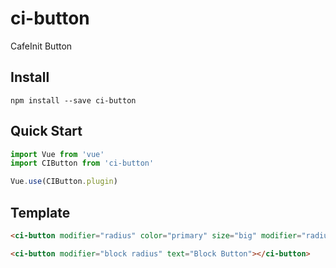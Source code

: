 # ci-button
CafeInit Button


## Install
```shell
npm install --save ci-button
```

## Quick Start
``` javascript
import Vue from 'vue'
import CIButton from 'ci-button'

Vue.use(CIButton.plugin)
```

## Template

```html
<ci-button modifier="radius" color="primary" size="big" modifier="radius" text="CafeInit"></ci-button>

<ci-button modifier="block radius" text="Block Button"></ci-button>
```
